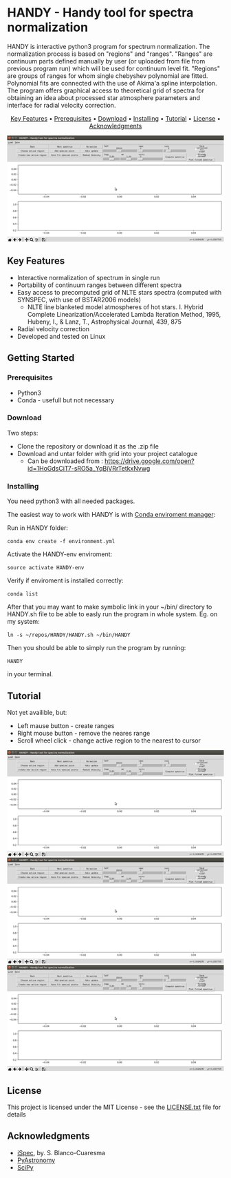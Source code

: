 # HANDY - Handy tool for spectra normalization

HANDY is interactive python3 program for spectrum normalization. The normalization process is based on "regions" and "ranges". "Ranges" are continuum parts defined manually by user (or uploaded from file from previous program run) which will be used for continuum level fit. "Regions" are groups of ranges for whom single chebyshev polynomial are fitted. Polynomial fits are connected with the use of Akima'a spline interpolation. The program offers graphical access to theoretical grid of spectra for obtaining an idea about processed star atmosphere parameters and interface for radial velocity correction. 

<p align="center">
  <a href="#key-features">Key Features</a> •
  <a href="#prerequisites">Prerequisites</a> •
  <a href="#download">Download</a> •
  <a href="#installing">Installing</a> •
  <a href="#tutorial">Tutorial</a> •
  <a href="#license">License</a> •
  <a href="#acknowledgments">Acknowledgments</a>
</p>

![Basic usage of HANDY](docsFiles/usageMovie1.gif)

## Key Features

* Interactive normalization of spectrum in single run
* Portability of continuum ranges between different spectra
* Easy access to precomputed grid of NLTE stars spectra (computed with SYNSPEC, with use of BSTAR2006 models)
  - NLTE line blanketed model atmospheres of hot stars. I. Hybrid Complete Linearization/Accelerated Lambda Iteration Method, 1995, Hubeny, I., & Lanz, T., Astrophysical Journal, 439, 875
* Radial velocity correction 
* Developed and tested on Linux

## Getting Started

### Prerequisites

* Python3
* Conda - usefull but not necessary

### Download

Two steps:
* Clone the repository or download it as the .zip file
* Download and untar folder with grid into your project catalogue
  - Can be downloaded from : https://drive.google.com/open?id=1HoGdsCiT7-sRO5a_YqBjVRrTetkxNvwg
  
### Installing

You need python3 with all needed packages.

The easiest way to work with HANDY is with [Conda enviroment manager](https://conda.io/docs/user-guide/tasks/manage-environments.html#creating-an-environment-from-an-environment-yml-file):

Run in HANDY folder:
```
conda env create -f environment.yml
```
Activate the HANDY-env enviroment:
```
source activate HANDY-env
```
Verify if enviroment is installed correctly:
```
conda list
```
After that you may want to make symbolic link in your ~/bin/ directory to HANDY.sh file to be able to easly run the program in whole system. Eg. on my system:
```
ln -s ~/repos/HANDY/HANDY.sh ~/bin/HANDY
```
Then you should be able to simply run the program by running:
```
HANDY
```
in your terminal.

## Tutorial

Not yet availible, but:
* Left mause button - create ranges
* Right mouse button - remove the neares range
* Scroll wheel click - change active region to the nearest to cursor 

![Basic usage of HANDY](docsFiles/usageMovie1.gif)
![Basic usage of HANDY](docsFiles/usageMovie1.gif)
![Basic usage of HANDY](docsFiles/usageMovie1.gif)
## License

This project is licensed under the MIT License - see the [LICENSE.txt](LICENSE.txt) file for details

## Acknowledgments

* [iSpec](http://adsabs.harvard.edu/abs/2014A%26A...569A.111B), by. S. Blanco-Cuaresma
* [PyAstronomy](https://github.com/sczesla/PyAstronomy)
* [SciPy](https://www.scipy.org/)
<!---
-->
